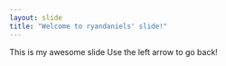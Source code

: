 ```yaml
---
layout: slide
title: "Welcome to ryandaniels' slide!"
---
```

This is my awesome slide
Use the left arrow to go back!
